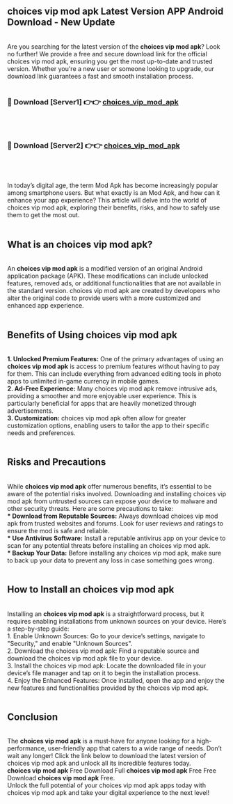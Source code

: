 ## choices vip mod apk Latest Version APP Android Download - New Update
<br>
Are you searching for the latest version of the <strong>choices vip mod apk</strong>? Look no further! We provide a free and secure download link for the official choices vip mod apk, ensuring you get the most up-to-date and trusted version. Whether you're a new user or someone looking to upgrade, our download link guarantees a fast and smooth installation process.
<br>
<br>
<h3>🔴 Download [Server1] 👉👉 <a href="https://modyolo.store/choices+vip+mod+apk">choices_vip_mod_apk</a></h3><br>
<br>
<h3>🔴 Download [Server2] 👉👉 <a href="https://modyolo.store/choices+vip+mod+apk">choices_vip_mod_apk</a></h3><br>
<br>
<br>
In today’s digital age, the term Mod Apk has become increasingly popular among smartphone users. But what exactly is an Mod Apk, and how can it enhance your app experience? This article will delve into the world of choices vip mod apk, exploring their benefits, risks, and how to safely use them to get the most out.
<br>
<br>
<h2>What is an choices vip mod apk?</h2>
<br>
An <strong>choices vip mod apk</strong> is a modified version of an original Android application package (APK). These modifications can include unlocked features, removed ads, or additional functionalities that are not available in the standard version. choices vip mod apk are created by developers who alter the original code to provide users with a more customized and enhanced app experience.
<br>
<br>
<h2>Benefits of Using choices vip mod apk</h2>
<br>
<strong> 1. Unlocked Premium Features:</strong> One of the primary advantages of using an <strong>choices vip mod apk</strong> is access to premium features without having to pay for them. This can include everything from advanced editing tools in photo apps to unlimited in-game currency in mobile games.
<br>
<strong> 2. Ad-Free Experience:</strong> Many choices vip mod apk remove intrusive ads, providing a smoother and more enjoyable user experience. This is particularly beneficial for apps that are heavily monetized through advertisements.
<br>
<strong> 3. Customization:</strong> choices vip mod apk often allow for greater customization options, enabling users to tailor the app to their specific needs and preferences.
<br>
<br>
<h2>Risks and Precautions</h2>
<br>
While <strong>choices vip mod apk</strong> offer numerous benefits, it’s essential to be aware of the potential risks involved. Downloading and installing choices vip mod apk from untrusted sources can expose your device to malware and other security threats. Here are some precautions to take:
<br>
<strong> * Download from Reputable Sources:</strong> Always download choices vip mod apk from trusted websites and forums. Look for user reviews and ratings to ensure the mod is safe and reliable.
<br>
<strong> * Use Antivirus Software:</strong> Install a reputable antivirus app on your device to scan for any potential threats before installing an choices vip mod apk.
<br>
<strong> * Backup Your Data:</strong> Before installing any choices vip mod apk, make sure to back up your data to prevent any loss in case something goes wrong.
<br>
<br>
<h2>How to Install an choices vip mod apk</h2>
<br>
Installing an <strong>choices vip mod apk</strong> is a straightforward process, but it requires enabling installations from unknown sources on your device. Here’s a step-by-step guide:
<br>
 1. Enable Unknown Sources: Go to your device’s settings, navigate to "Security," and enable "Unknown Sources".
<br>
 2. Download the choices vip mod apk: Find a reputable source and download the choices vip mod apk file to your device.
<br>
 3. Install the choices vip mod apk: Locate the downloaded file in your device’s file manager and tap on it to begin the installation process.
<br>
 4. Enjoy the Enhanced Features: Once installed, open the app and enjoy the new features and functionalities provided by the choices vip mod apk.
<br>
<br>
<h2><strong>Conclusion</strong></h2>
<br>
The <strong>choices vip mod apk</strong> is a must-have for anyone looking for a high-performance, user-friendly app that caters to a wide range of needs. Don’t wait any longer! Click the link below to download the latest version of choices vip mod apk and unlock all its incredible features today.
<br>
<strong>choices vip mod apk</strong> Free Download Full <strong>choices vip mod apk</strong> Free Free Download <strong>choices vip mod apk</strong> Free.
<br>
Unlock the full potential of your choices vip mod apk apps today with choices vip mod apk and take your digital experience to the next level!